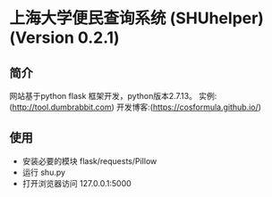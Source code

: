 # 上海大学便民查询系统 (SHUhelper) (Version 0.2.1)

## 简介

网站基于python flask 框架开发，python版本2.7.13。
实例:(http://tool.dumbrabbit.com)
开发博客:(https://cosformula.github.io/)
## 使用

* 安装必要的模块 flask/requests/Pillow
* 运行 shu.py
* 打开浏览器访问 127.0.0.1:5000